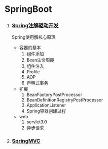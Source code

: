 # SpringBoot

1. ### [Spring注解驱动开发](./src/main/java/com/tree/bootroad/v001spring/atguigu/README.md)
    Spring使用解核心原理
    - 容器的基本
        1. 组件添加
        1. Bean生命周期
        1. 组件注入
        1. Profile
        1. AOP
        1. 声明式事务
    - 扩展
        1. BeanFactoryPostProcessor
        1. BeanDefinitionRegistryPostProcessor
        1. ApplicationListener
        1. Spring容器创建过程
    - web
        1. servlet3.0
        1. 异步请求
        
1. ### [SpringMVC](./src/main/java/com/tree/bootroad/v002springmvc/atguigu/README.md)
